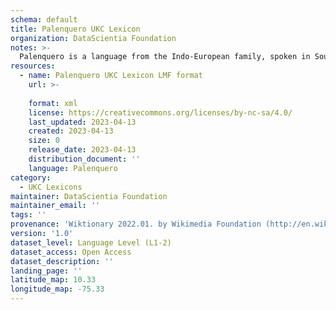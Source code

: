 ```yaml
---
schema: default
title: Palenquero UKC Lexicon
organization: DataScientia Foundation
notes: >-
  Palenquero is a language from the Indo-European family, spoken in South America. The UKC Lexicon of Palenquero is represented as a lexico-semantic network. It consists of words, word senses, synsets, as well as sense-level and synset-level relationships.
resources:
  - name: Palenquero UKC Lexicon LMF format
    url: >-
      
    format: xml
    license: https://creativecommons.org/licenses/by-nc-sa/4.0/
    last_updated: 2023-04-13
    created: 2023-04-13
    size: 0
    release_date: 2023-04-13
    distribution_document: ''
    language: Palenquero
category:
  - UKC Lexicons
maintainer: DataScientia Foundation
maintainer_email: ''
tags: ''
provenance: 'Wiktionary 2022.01. by Wikimedia Foundation (http://en.wiktionary.org); Princeton WordNet 2.1 by Princeton University (https://wordnet.princeton.edu)'
version: '1.0'
dataset_level: Language Level (L1-2)
dataset_access: Open Access
dataset_description: ''
landing_page: ''
latitude_map: 10.33
longitude_map: -75.33
---
```

